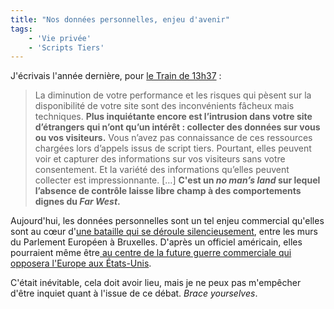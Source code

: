 ```yaml
---
title: "Nos données personnelles, enjeu d'avenir"
tags:
    - 'Vie privée'
    - 'Scripts Tiers'
---
```


J'écrivais l'année dernière, pour
[le Train de 13h37](http://letrainde13h37.fr/6/scripts-tiers-appels-induits-ne-perdez-pas-le-controle-de-votre-site/ '"Scripts tiers & appels induits : ne perdez pas le contrôle de votre site" ", LeTrainDe13h37')
:

> La diminution de votre performance et les risques qui pèsent sur la
> disponibilité de votre site sont des inconvénients fâcheux mais techniques.
> **Plus inquiétante encore est l’intrusion dans votre site d’étrangers qui
> n’ont qu’un intérêt : collecter des données sur vous ou vos visiteurs.** Vous
> n’avez pas connaissance de ces ressources chargées lors d’appels issus de
> script tiers. Pourtant, elles peuvent voir et capturer des informations sur
> vos visiteurs sans votre consentement. Et la variété des informations qu’elles
> peuvent collecter est impressionnante. […] **C'est un _no man’s land_ sur
> lequel l’absence de contrôle laisse libre champ à des comportements dignes du
> _Far West_.**

Aujourd'hui, les données personnelles sont un tel enjeu commercial qu'elles sont
au cœur
d'[une bataille qui se déroule silencieusement](http://www.zdnet.fr/actualites/donnees-personnelles-l-intense-lobbying-des-etats-unis-contre-le-projet-europeen-39786889.htm '"Données personnelles : l’intense lobbying des États-Unis contre le projet européen" ", ZDNet'),
entre les murs du Parlement Européen à Bruxelles. D'après un officiel américain,
elles pourraient même
être[ au centre de la future guerre commerciale qui opposera l'Europe aux États-Unis](http://www.wired.co.uk/news/archive/2013-02/01/eu-data-protection-us-trade-war '"EU data protection reform could start ').

C'était inévitable, cela doit avoir lieu, mais je ne peux pas m'empêcher d'être
inquiet quant à l'issue de ce débat. _Brace yourselves_.
